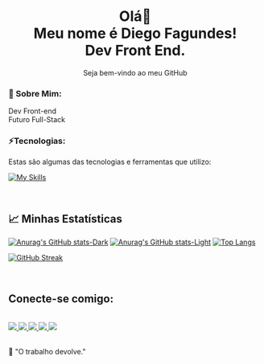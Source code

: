 <h1 align='center'>
  Olá👋
  <br>
  Meu nome é Diego Fagundes!
  <br>
  Dev Front End.
</h1>
<p align='center'>
  Seja bem-vindo ao meu GitHub
</p>

### 💫 Sobre Mim:
Dev Front-end
<br>
Futuro Full-Stack

### ⚡Tecnologias:

Estas são algumas das tecnologias e ferramentas que utilizo:

[![My Skills](https://skillicons.dev/icons?i=html,css,js,bootstrap,react,styledcomponents,sass,nodejs,express,vite,vscode,git,figma,vercel,postman)](https://skillicons.dev)

<br>

<h2>
  📈 Minhas Estatísticas
</h2>

[![Anurag's GitHub stats-Dark](https://github-readme-stats.vercel.app/api?username=DiegoSilva1919&show_icons=true&theme=dark#gh-dark-mode-only)](https://github.com/DiegoSilva1919/github-readme-stats#gh-dark-mode-only)
[![Anurag's GitHub stats-Light](https://github-readme-stats.vercel.app/api?username=DiegoSilva1919&show_icons=true&theme=default#gh-light-mode-only)](https://github.com/DiegoSilva1919/github-readme-stats#gh-light-mode-only) [![Top Langs](https://github-readme-stats.vercel.app/api/top-langs/?username=DiegoSilva1919&layout=donut&theme=dark)](https://github.com/DiegoSilva1919/github-readme-stats) 

[![GitHub Streak](https://streak-stats.demolab.com/?user=DiegoSilva1919&theme=dark)](https://git.io/streak-stats) 
  
<br>

<h2>Conecte-se comigo:</h2>

<div style="display: inline_block">
  <br>
  <a href="https://www.linkedin.com/in/diego-fagundes-da-silva-694ab71b3/" target="_blank" rel="nofollow">
    <img src="https://img.shields.io/badge/LinkedIn-0077B5?style=for-the-badge&logo=linkedin&logoColor=white" target="_blank">
  </a>
    <a href='mailto:fagundesdiego2015bolcombr@gmail.com' target='_blank' rel="nofollow">
    <img src='https://img.shields.io/badge/Telegram-2CA5E0?style=for-the-badge&logo=telegram&logoColor=white'>
  </a>
  <a href="https://wa.me/qr/EBYVIZJRG3FPF1" target='_blank' rel="nofollow">
    <img src='https://img.shields.io/badge/WhatsApp-25D366?style=for-the-badge&logo=whatsapp&logoColor=white'>
  </a>
  <a href='mailto:fagundesdiego2015bolcombr@gmail.com' target='_blank' rel="nofollow">
    <img src='https://img.shields.io/badge/Gmail-D14836?style=for-the-badge&logo=gmail&logoColor=white'>
  </a>
  <a href="https://portifolio-diegofagundes.vercel.app/" rel="nofollow">
    <img     src="https://camo.githubusercontent.com/704b13a2bdedafaf85238e99b1c8459aa96f715f3f737031b82f12eb6620381e/68747470733a2f2f696d672e736869656c64732e696f2f62616467652f2d506f7274662543332542336c696f2d62726f776e3f7374796c653d666f722d7468652d6261646765266c6f676f3d74727565" data-canonical-src="https://img.shields.io/badge/-Portf%C3%B3lio-brown?style=for-the-badge&amp;logo=true" style="max-width: 100%;">
  </a>
</div>
    
<br>

🧠 "O trabalho devolve."
